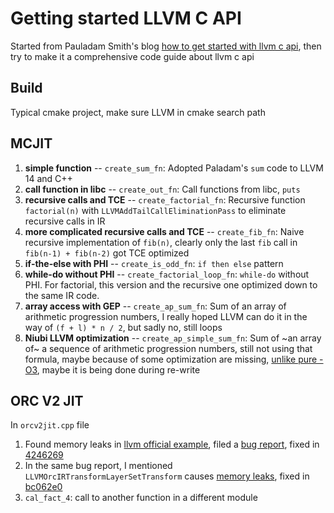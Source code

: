 # Getting started LLVM C API

Started from Pauladam Smith's blog [how to get started with llvm c api](https://www.pauladamsmith.com/blog/2015/01/how-to-get-started-with-llvm-c-api.html), then try to make it a comprehensive code guide about llvm c api

## Build

Typical cmake project, make sure LLVM in cmake search path

## MCJIT

1. **simple function** -- `create_sum_fn`: Adopted Paladam's `sum` code to LLVM 14 and C++
2. **call function in libc** -- `create_out_fn`: Call functions from libc, `puts`
3. **recursive calls and TCE** -- `create_factorial_fn`: Recursive function `factorial(n)` with `LLVMAddTailCallEliminationPass` to eliminate recursive calls in IR
4. **more complicated recursive calls and TCE** -- `create_fib_fn`: Naive recursive implementation of `fib(n)`, clearly only the last `fib` call in `fib(n-1) + fib(n-2)` got TCE optimized
5. **if-the-else with PHI** -- `create_is_odd_fn`: `if then else` pattern
6. **while-do without PHI** -- `create_factorial_loop_fn`: `while-do` without PHI. For factorial, this version and the recursive one optimized down to the same IR code.
7. **array access with GEP** -- `create_ap_sum_fn`: Sum of an array of arithmetic progression numbers, I really hoped LLVM can do it in the way of `(f + l) * n / 2`, but sadly no, still loops
8. **Niubi LLVM optimization** -- `create_ap_simple_sum_fn`: Sum of ~an array of~ a sequence of arithmetic progression numbers, still not using that formula, maybe because of some optimization are missing, [unlike pure -O3](https://godbolt.org/z/Pcxs6P3Wz), maybe it is being done during re-write

## ORC V2 JIT

In `orcv2jit.cpp` file

1. Found memory leaks in [llvm official example](https://github.com/llvm/llvm-project/blob/main/llvm/examples/OrcV2Examples/OrcV2CBindingsIRTransforms/OrcV2CBindingsIRTransforms.c), filed a [bug report](https://github.com/llvm/llvm-project/issues/56953), fixed in [4246269](https://github.com/llvm/llvm-project/commit/424626953e89ec555501320ce06513aebf8e6aec)
2. In the same bug report, I mentioned `LLVMOrcIRTransformLayerSetTransform` causes [memory leaks](https://github.com/llvm/llvm-project/issues/56953), fixed in [bc062e0](https://github.com/llvm/llvm-project/commit/bc062e034fbdb5674fc26d354ef5b4c236aab640)
3. `cal_fact_4`: call to another function in a different module
